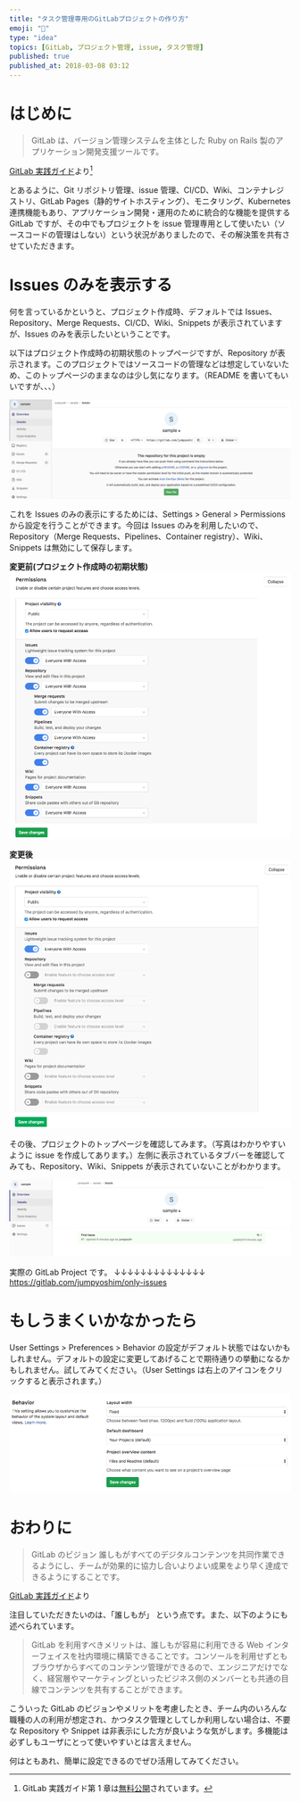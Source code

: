 ```yaml
---
title: "タスク管理専用のGitLabプロジェクトの作り方"
emoji: "🦊"
type: "idea"
topics: [GitLab, プロジェクト管理, issue, タスク管理]
published: true
published_at: 2018-03-08 03:12
---
```


# はじめに

> GitLab は、バージョン管理システムを主体とした Ruby on Rails 製のアプリケーション開発支援ツールです。

[GitLab 実践ガイド](https://amzn.to/3YAXdyN)より[^1]

とあるように、Git リポジトリ管理、issue 管理、CI/CD、Wiki、コンテナレジストリ、GitLab Pages（静的サイトホスティング）、モニタリング、Kubernetes 連携機能もあり、アプリケーション開発・運用のために統合的な機能を提供する GitLab ですが、その中でもプロジェクトを issue 管理専用として使いたい（ソースコードの管理はしない）という状況がありましたので、その解決策を共有させていただきます。

# Issues のみを表示する

何を言っているかというと、プロジェクト作成時、デフォルトでは Issues、Repository、Merge Requests、CI/CD、Wiki、Snippets が表示されていますが、Issues のみを表示したいということです。

以下はプロジェクト作成時の初期状態のトップページですが、Repository が表示されます。このプロジェクトではソースコードの管理などは想定していないため、このトップページのままなのは少し気になります。（README を書いてもいいですが、、、）

![image](/images/qiita/3d2eb3fd-9049-a33d-5b74-2cd53751a415.png)

これを Issues のみの表示にするためには、Settings > General > Permissions から設定を行うことができます。今回は Issues のみを利用したいので、Repository（Merge Requests、Pipelines、Container registry）、Wiki、Snippets は無効にして保存します。

**変更前(プロジェクト作成時の初期状態)**
![Screen Shot 2018-03-07 at 19.00.22.png](/images/qiita/eff5f6b4-c18d-28c0-349b-72da31214584.png)

**変更後**
![Screen Shot 2018-03-10 at 17.36.24.png](/images/qiita/1af46b06-9806-1b70-1788-caff7b068e51.png)

その後、プロジェクトのトップページを確認してみます。（写真はわかりやすいように issue を作成してあります。）左側に表示されているタブバーを確認してみても、Repository、Wiki、Snippets が表示されていないことがわかります。

![image](/images/qiita/64d1ac4b-9744-8c98-31ab-4645332a873e.png)

実際の GitLab Project です。
↓↓↓↓↓↓↓↓↓↓↓↓↓↓
https://gitlab.com/jumpyoshim/only-issues

# もしうまくいかなかったら

User Settings > Preferences > Behavior の設定がデフォルト状態ではないかもしれません。デフォルトの設定に変更してあげることで期待通りの挙動になるかもしれません。試してみてください。（User Settings は右上のアイコンをクリックすると表示されます。）

![Screen Shot 2018-03-07 at 20.05.13.png](/images/qiita/bd4e33e8-65ac-7085-1328-bba6b3e16477.png)

# おわりに

> GitLab のビジョン
> 誰しもがすべてのデジタルコンテンツを共同作業できるようにし、チームが効果的に協力し合いよりよい成果をより早く達成できるようにすることです。

[GitLab 実践ガイド](https://amzn.to/3YAXdyN)より

注目していただきたいのは、「誰しもが」 という点です。また、以下のようにも述べられています。

> GitLab を利用すべきメリットは、誰しもが容易に利用できる Web インターフェイスを社内環境に構築できることです。コンソールを利用せずともブラウザからすべてのコンテンツ管理ができるので、エンジニアだけでなく、経営層やマーケティングといったビジネス側のメンバーとも共通の目線でコンテンツを共有することができます。

こういった GitLab のビジョンやメリットを考慮したとき、チーム内のいろんな職種の人の利用が想定され、かつタスク管理としてしか利用しない場合は、不要な Repository や Snippet は非表示にした方が良いような気がします。多機能は必ずしもユーザにとって使いやすいとは言えません。

何はともあれ、簡単に設定できるのでぜひ活用してみてください。

[^1]: GitLab 実践ガイド第 1 章は[無料公開](https://impress.tameshiyo.me/9784295003038)されています。
